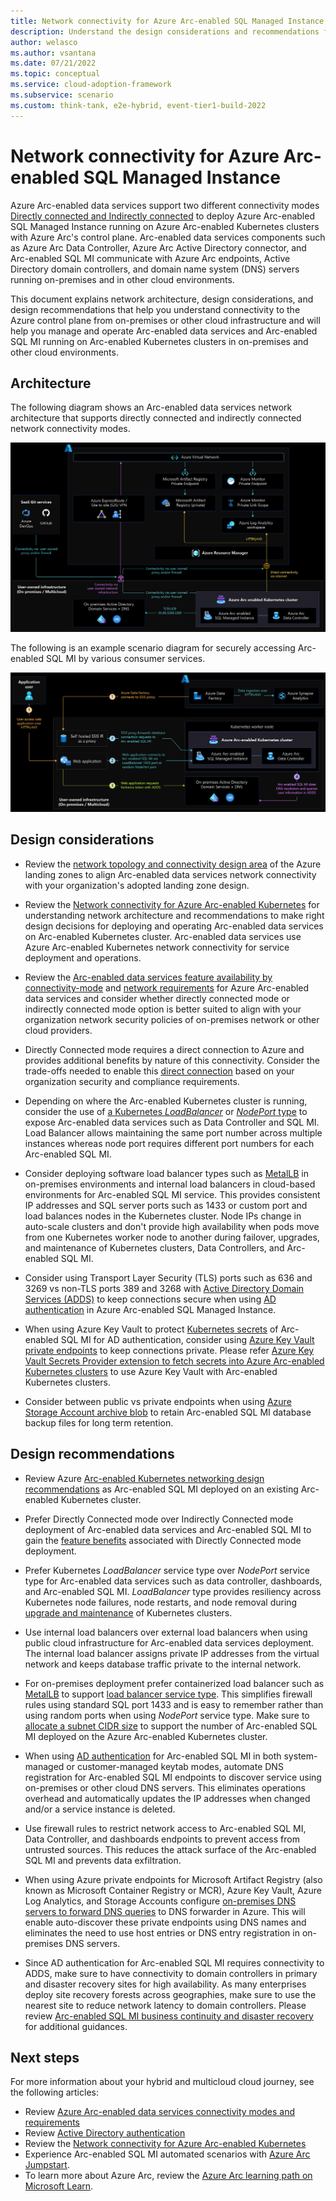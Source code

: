 ```yaml
---
title: Network connectivity for Azure Arc-enabled SQL Managed Instance
description: Understand the design considerations and recommendations for network connectivity in Azure Arc-enabled SQL Managed Instance
author: welasco
ms.author: vsantana
ms.date: 07/21/2022
ms.topic: conceptual
ms.service: cloud-adoption-framework
ms.subservice: scenario
ms.custom: think-tank, e2e-hybrid, event-tier1-build-2022
---
```


# Network connectivity for Azure Arc-enabled SQL Managed Instance

Azure Arc-enabled data services support two different connectivity modes [Directly connected and Indirectly connected](/azure/azure-arc/data/connectivity) to deploy Azure Arc-enabled SQL Managed Instance running on Azure Arc-enabled Kubernetes clusters with Azure Arc's control plane. Arc-enabled data services components such as Azure Arc Data Controller, Azure Arc Active Directory connector, and Arc-enabled SQL MI communicate with Azure Arc endpoints, Active Directory domain controllers, and domain name system (DNS) servers running on-premises and in other cloud environments.

This document explains network architecture, design considerations, and design recommendations that help you understand connectivity to the Azure control plane from on-premises or other cloud infrastructure and will help you manage and operate Arc-enabled data services and Arc-enabled SQL MI running on Arc-enabled Kubernetes clusters in on-premises and other cloud environments.

## Architecture

The following diagram shows an Arc-enabled data services network architecture that supports directly connected and indirectly connected network connectivity modes.

[![A diagram showing Azure Arc-enabled data services network architecture.](./media/arc-enabled-data-svc-sql-mi-network-connectivity-integrations.png)](./media/arc-enabled-data-svc-sql-mi-network-connectivity-integrations.png#lightbox)

The following is an example scenario diagram for securely accessing Arc-enabled SQL MI by various consumer services.

[![A diagram showing Azure Arc-enabled data services secure access network architecture.](./media/arc-enabled-data-svc-sql-mi-secure-access-network.png)](./media/arc-enabled-data-svc-sql-mi-secure-access-network.png#lightbox)

## Design considerations

- Review the [network topology and connectivity design area](/azure/cloud-adoption-framework/ready/enterprise-scale/network-topology-and-connectivity) of the Azure landing zones to align Arc-enabled data services network connectivity with your organization's adopted landing zone design.

- Review the [Network connectivity for Azure Arc-enabled Kubernetes](/azure/cloud-adoption-framework/scenarios/hybrid/arc-enabled-kubernetes/eslz-arc-kubernetes-network-connectivity) for understanding network architecture and recommendations to make right design decisions for deploying and operating Arc-enabled data services on Arc-enabled Kubernetes cluster. Arc-enabled data services use Azure Arc-enabled Kubernetes network connectivity for service deployment and operations.

- Review the [Arc-enabled data services feature availability by connectivity-mode](/azure/azure-arc/data/connectivity#feature-availability-by-connectivity-mode) and [network requirements](/azure/azure-arc/data/connectivity) for Azure Arc-enabled data services and consider whether directly connected mode or indirectly connected mode option is better suited to align with your organization network security policies of on-premises network or other cloud providers.

- Directly Connected mode requires a direct connection to Azure and provides additional benefits by nature of this connectivity. Consider the trade-offs needed to enable this [direct connection](/azure/azure-arc/data/connectivity#connectivity-modes) based on your organization security and compliance requirements.

- Depending on where the Arc-enabled Kubernetes cluster is running, consider the use of [a Kubernetes _LoadBalancer_](https://kubernetes.io/docs/tasks/access-application-cluster/create-external-load-balancer/) or [_NodePort_ type](https://kubernetes.io/docs/concepts/services-networking/service/#type-nodeport) to expose Arc-enabled data services such as Data Controller and SQL MI. Load Balancer allows maintaining the same port number across multiple instances whereas node port requires different port numbers for each Arc-enabled SQL MI.

- Consider deploying software load balancer types such as [MetalLB](https://metallb.universe.tf/) in on-premises environments and internal load balancers in cloud-based environments for Arc-enabled SQL MI service. This provides consistent IP addresses and SQL server ports such as 1433 or custom port and load balances nodes in the Kubernetes cluster. Node IPs change in auto-scale clusters and don't provide high availability when pods move from one Kubernetes worker node to another during failover, upgrades, and maintenance of Kubernetes clusters, Data Controllers, and Arc-enabled SQL MI.

- Consider using Transport Layer Security (TLS) ports such as 636 and 3269 vs non-TLS ports 389 and 3268 with [Active Directory Domain Services (ADDS)](/windows-server/identity/ad-ds/active-directory-domain-services) to keep connections secure when using [AD authentication](/azure/azure-arc/data/active-directory-introduction) in Azure Arc-enabled SQL Managed Instance.

- When using Azure Key Vault to protect [Kubernetes secrets](/azure/aks/csi-secrets-store-driver) of Arc-enabled SQL MI for AD authentication, consider using [Azure Key Vault private endpoints](/azure/key-vault/general/private-link-service?tabs=portal) to keep connections private. Please refer [Azure Key Vault Secrets Provider extension to fetch secrets into Azure Arc-enabled Kubernetes clusters](/azure/azure-arc/kubernetes/tutorial-akv-secrets-provider) to use Azure Key Vault with Arc-enabled Kubernetes clusters.

- Consider between public vs private endpoints when using [Azure Storage Account archive blob](/azure/storage/blobs/archive-blob?tabs=azure-portal) to retain Arc-enabled SQL MI database backup files for long term retention.

## Design recommendations

- Review Azure [Arc-enabled Kubernetes networking design recommendations](/azure/cloud-adoption-framework/scenarios/hybrid/arc-enabled-kubernetes/eslz-arc-kubernetes-network-connectivity#design-recommendations) as Arc-enabled SQL MI deployed on an existing Arc-enabled Kubernetes cluster.

- Prefer Directly Connected mode over Indirectly Connected mode deployment of Arc-enabled data services and Arc-enabled SQL MI to gain the [feature benefits](/azure/azure-arc/data/connectivity#feature-availability-by-connectivity-mode) associated with Directly Connected mode deployment.

- Prefer Kubernetes _LoadBalancer_ service type over _NodePort_ service type for Arc-enabled data services such as data controller, dashboards, and Arc-enabled SQL MI. _LoadBalancer_ type provides resiliency across Kubernetes node failures, node restarts, and node removal during [upgrade and maintenance](./eslz-arc-datasvc-sqlmi-upgradeability-disciplines.md) of Kubernetes clusters.

- Use internal load balancers over external load balancers when using public cloud infrastructure for Arc-enabled data services deployment. The internal load balancer assigns private IP addresses from the virtual network and keeps database traffic private to the internal network.

- For on-premises deployment prefer containerized load balancer such as [MetalLB](https://metallb.universe.tf/#why) to support [load balancer service type](https://kubernetes.io/docs/tasks/access-application-cluster/create-external-load-balancer/). This simplifies firewall rules using standard SQL port 1433 and is easy to remember rather than using random ports when using _NodePort_ service type. Make sure to [allocate a subnet CIDR size](https://metallb.universe.tf/concepts/#address-allocation) to support the number of Arc-enabled SQL MI deployed on the Azure Arc-enabled Kubernetes cluster.

- When using [AD authentication](/azure/azure-arc/data/active-directory-introduction) for Arc-enabled SQL MI in both system-managed or customer-managed keytab modes, automate DNS registration for Arc-enabled SQL MI endpoints to discover service using on-premises or other cloud DNS servers. This eliminates operations overhead and automatically updates the IP addresses when changed and/or a service instance is deleted.

- Use firewall rules to restrict network access to Arc-enabled SQL MI, Data Controller, and dashboards endpoints to prevent access from untrusted sources. This reduces the attack surface of the Arc-enabled SQL MI and prevents data exfiltration.

- When using Azure private endpoints for Microsoft Artifact Registry (also known as Microsoft Container Registry or MCR), Azure Key Vault, Azure Log Analytics, and Storage Accounts configure [on-premises DNS servers to forward DNS queries](/azure/private-link/private-endpoint-dns#on-premises-workloads-using-a-dns-forwarder) to DNS forwarder in Azure. This will enable auto-discover these private endpoints using DNS names and eliminates the need to use host entries or DNS entry registration in on-premises DNS servers.

- Since AD authentication for Arc-enabled SQL MI requires connectivity to ADDS, make sure to have connectivity to domain controllers in primary and disaster recovery sites for high availability. As many enterprises deploy site recovery forests across geographies, make sure to use the nearest site to reduce network latency to domain controllers. Please review [Arc-enabled SQL MI business continuity and disaster recovery](./eslz-arc-datasvc-sqlmi-bcdr.md) for additional guidances.

## Next steps

For more information about your hybrid and multicloud cloud journey, see the following articles:

- Review [Azure Arc-enabled data services connectivity modes and requirements](/azure/azure-arc/data/connectivity)
- Review [Active Directory authentication](/azure/azure-arc/data/active-directory-introduction)
- Review the [Network connectivity for Azure Arc-enabled Kubernetes](/azure/cloud-adoption-framework/scenarios/hybrid/arc-enabled-kubernetes/eslz-arc-kubernetes-network-connectivity)
- Experience Arc-enabled SQL MI automated scenarios with [Azure Arc Jumpstart](https://azurearcjumpstart.io/azure_arc_jumpstart/azure_arc_data/).
- To learn more about Azure Arc, review the [Azure Arc learning path on Microsoft Learn](/learn/paths/manage-hybrid-infrastructure-with-azure-arc/).
